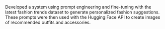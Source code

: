 Developed a system using prompt engineering and fine-tuning with the latest fashion trends dataset to generate personalized fashion suggestions. These prompts were then used with the Hugging Face API to create images of recommended outfits and accessories.
